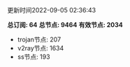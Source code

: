 更新时间2022-09-05 02:36:43

**总订阅: 64**
**总节点: 9464**
**有效节点: 2034**
- trojan节点: 207
- v2ray节点: 1634
- ss节点: 193
